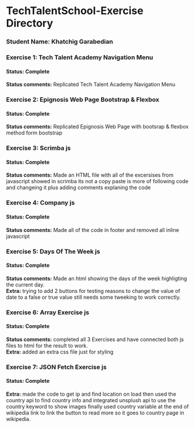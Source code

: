 # TechTalentSchool-Exercise Directory
### **Student Name:** Khatchig Garabedian

### **Exercise 1:** Tech Talent Academy Navigation Menu
#### **Status:** Complete
**Status comments:** Replicated Tech Talent Academy Navigation Menu

### **Exercise 2:** Epignosis Web Page Bootstrap & Flexbox
#### **Status:** Complete
**Status comments:** Replicated Epignosis Web Page with bootsrap & flexbox method form bootstrap

### **Exercise 3:** Scrimba js
#### **Status:** Complete
**Status comments:** Made an HTML file with all of the excersises from javascript showed in scrimba its not a copy paste is more of following code and changeing it plus adding comments explaning the code

### **Exercise 4:** Company js
#### **Status:** Complete
**Status comments:** Made all of the code in footer and removed all inline javascript

### **Exercise 5:** Days Of The Week js
#### **Status:** Complete
**Status comments:** Made an html showing the days of the week highligting the current day.  
**Extra:** trying to add 2 buttons for testing reasons to change the value of date to a false or true value still needs some tweeking to work correctly.

### **Exercise 6:** Array Exercise js
#### **Status:** Complete
**Status comments:** completed all 3 Exercises and have connected both js files to html for the result to work.  
**Extra:** added an extra css file just for styling

### **Exercise 7:** JSON Fetch Exercise js
#### **Status:** Complete
**Extra:** made the code to get ip and find location on load then used the country api to find country info and integrated unsplush api to use the country keyword to show images finally used country variable at the end of wikipedia link to link the button to read more so it goes to country page in wikipedia.
